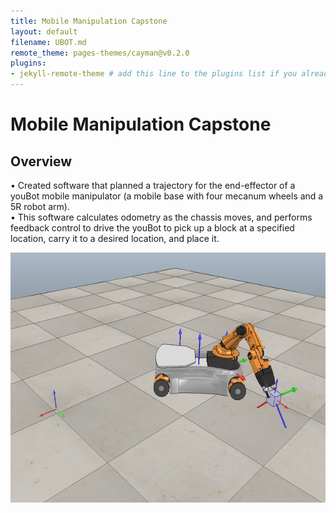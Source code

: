 ```yaml
---
title: Mobile Manipulation Capstone
layout: default
filename: UBOT.md
remote_theme: pages-themes/cayman@v0.2.0
plugins:
- jekyll-remote-theme # add this line to the plugins list if you already have one
--- 
```

# Mobile Manipulation Capstone

## Overview
•	Created software that planned a trajectory for the end-effector of a youBot mobile manipulator 
(a mobile base with four mecanum wheels and a 5R robot arm). <br/>
•	This software calculates odometry as the chassis moves, and performs feedback control to drive the youBot 
 to pick up a block at a specified location, carry it to a desired location, and place it.

<img width="600" height="400" alt="Image" src="docs/UBOT.png" /><br/>

